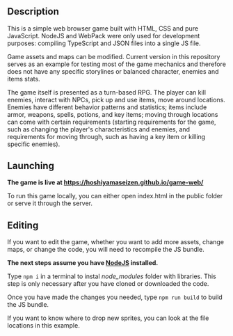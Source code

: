 #

## Description

This is a simple web browser game built with HTML, CSS and pure JavaScript. NodeJS and WebPack were only used for development purposes: compiling TypeScript and JSON files into a single JS file.

Game assets and maps can be modified. Current version in this repository serves as an example for testing most of the game mechanics and therefore does not have any specific storylines or balanced character, enemies and items stats.

The game itself is presented as a turn-based RPG. The player can kill enemies, interact with NPCs, pick up and use items, move around locations. Enemies have different behavior patterns and statistics; items include armor, weapons, spells, potions, and key items; moving through locations can come with certain requirements (starting requirements for the game, such as changing the player's characteristics and enemies, and requirements for moving through, such as having a key item or killing specific enemies).

## Launching

**The game is live at <https://hoshiyamaseizen.github.io/game-web/>**

To run this game locally, you can either open index.html in the public folder or serve it through the server.

## Editing

If you want to edit the game, whether you want to add more assets, change maps, or change the code, you will need to recompile the JS bundle.

**The next steps assume you have [NodeJS](https://nodejs.org/en/ 'NodeJS Download Page') installed.**

Type `npm i` in a terminal to instal _node_modules_ folder with libraries. This step is only necessary after you have cloned or downloaded the code.

Once you have made the changes you needed, type `npm run build` to build the JS bundle.

If you want to know where to drop new sprites, you can look at the file locations in this example.
